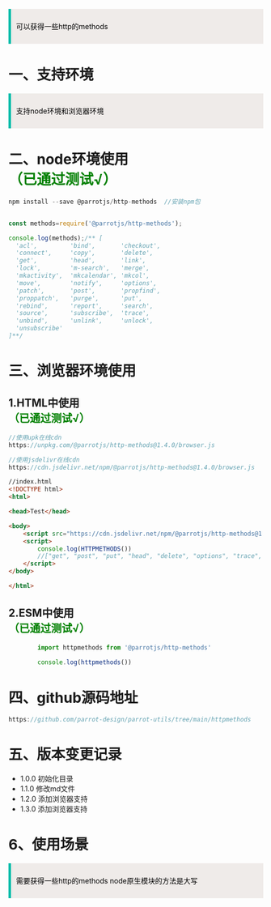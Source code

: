 <blockquote style='padding: 10px; font-size: 1em; margin: 1em 0px; color: rgb(0, 0, 0); border-left: 5px solid rgba(0,189,170,1); background: rgb(239, 235, 233);line-height:1.5;'>
 
可以获得一些http的methods
    
</blockquote>

# 一、支持环境

<blockquote style='padding: 10px; font-size: 1em; margin: 1em 0px; color: rgb(0, 0, 0); border-left: 5px solid rgba(0,189,170,1); background: rgb(239, 235, 233);line-height:1.5;'>
 
支持node环境和浏览器环境 
    
</blockquote>

# 二、node环境使用 <div style="color:green">（已通过测试√）</div>

```js
npm install --save @parrotjs/http-methods  //安装npm包
```

```js

const methods=require('@parrotjs/http-methods'); 

console.log(methods);/** [
  'acl',         'bind',       'checkout',
  'connect',     'copy',       'delete',
  'get',         'head',       'link',
  'lock',        'm-search',   'merge',
  'mkactivity',  'mkcalendar', 'mkcol',
  'move',        'notify',     'options',
  'patch',       'post',       'propfind',
  'proppatch',   'purge',      'put',
  'rebind',      'report',     'search',
  'source',      'subscribe',  'trace',
  'unbind',      'unlink',     'unlock',
  'unsubscribe'
]**/

```

# 三、浏览器环境使用

## 1.HTML中使用 <div style="color:green">（已通过测试√）</div>


```js
//使用upk在线cdn
https://unpkg.com/@parrotjs/http-methods@1.4.0/browser.js
```


```js
//使用jsdelivr在线cdn
https://cdn.jsdelivr.net/npm/@parrotjs/http-methods@1.4.0/browser.js
```

```html
//index.html
<!DOCTYPE html>
<html>

<head>Test</head>

<body>
    <script src="https://cdn.jsdelivr.net/npm/@parrotjs/http-methods@1.4.0/browser.js"></script>
    <script>
        console.log(HTTPMETHODS())
        //["get", "post", "put", "head", "delete", "options", "trace", "copy", "lock", "mkcol", "move", "purge", "propfind", "proppatch", "unlock", "report", "mkactivity", "checkout", "merge", "m-search", "notify", "subscribe", "unsubscribe", "patch", "search", "connect"]
    </script>
</body>

</html>
``` 
  
## 2.ESM中使用 <div style="color:green">（已通过测试√）</div>

```js
        import httpmethods from '@parrotjs/http-methods'
        
        console.log(httpmethods())
```
# 四、github源码地址

```js
https://github.com/parrot-design/parrot-utils/tree/main/httpmethods
```
# 五、版本变更记录

+ 1.0.0 初始化目录 
+ 1.1.0 修改md文件  
+ 1.2.0 添加浏览器支持 
+ 1.3.0 添加浏览器支持 

# 6、使用场景

<blockquote style='padding: 10px; font-size: 1em; margin: 1em 0px; color: rgb(0, 0, 0); border-left: 5px solid rgba(0,189,170,1); background: rgb(239, 235, 233);line-height:1.5;'>
 
需要获得一些http的methods node原生模块的方法是大写
    
</blockquote>